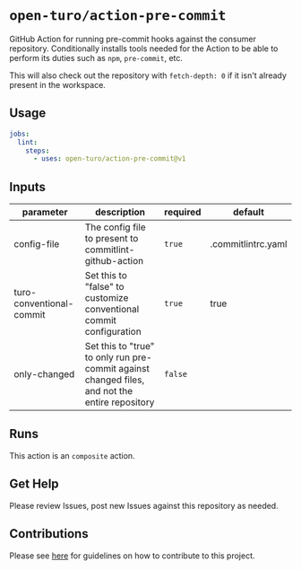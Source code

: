 # `open-turo/action-pre-commit`

GitHub Action for running pre-commit hooks against the consumer repository. Conditionally installs tools needed for the Action to be able to perform its duties such as `npm`, `pre-commit`, etc.

This will also check out the repository with `fetch-depth: 0` if it isn't already present in the workspace.

## Usage

```yaml
jobs:
  lint:
    steps:
      - uses: open-turo/action-pre-commit@v1
```

## Inputs

| parameter                | description                                                                                    | required | default            |
| ------------------------ | ---------------------------------------------------------------------------------------------- | -------- | ------------------ |
| config-file              | The config file to present to commitlint-github-action                                         | `true`   | .commitlintrc.yaml |
| turo-conventional-commit | Set this to "false" to customize conventional commit configuration                             | `true`   | true               |
| only-changed             | Set this to "true" to only run pre-commit against changed files, and not the entire repository | `false`  |                    |

## Runs

This action is an `composite` action.

## Get Help

Please review Issues, post new Issues against this repository as needed.

## Contributions

Please see [here](https://github.com/open-turo/contributions) for guidelines on how to contribute to this project.
